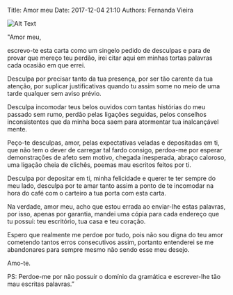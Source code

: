 Title: Amor meu
Date: 2017-12-04 21:10
Authors: Fernanda Vieira

![Alt Text]({attach}images/cartas.jpg)

"Amor meu,

escrevo-te esta carta como um singelo pedido de desculpas e para de provar que mereço teu perdão, irei citar aqui em minhas tortas palavras cada ocasião em que errei.

Desculpa por precisar tanto da tua presença, por ser tão carente da tua atenção, por suplicar justificativas quando tu assim some no meio de uma tarde qualquer sem aviso prévio.

Desculpa incomodar teus belos  ouvidos com tantas histórias do meu passado sem rumo, perdão pelas ligações seguidas, pelos conselhos inconsistentes que da minha boca saem para atormentar tua inalcançável mente.

Peço-te desculpas, amor, pelas expectativas veladas e depositadas em ti, que não tem o dever de carregar tal fardo consigo, perdoa-me por esperar demonstrações de afeto sem motivo, chegada inesperada, abraço caloroso, uma ligação cheia de clichês, poemas mau escritos feitos por ti.

Desculpa por depositar em ti, minha felicidade e querer te ter sempre do meu lado, desculpa por te amar tanto assim a ponto de te incomodar na hora do café com o carteiro a tua porta com esta carta.

Na verdade, amor meu, acho que estou errada ao enviar-lhe  estas palavras, por isso, apenas por garantia, mandei uma cópia para cada endereço que tu possui: teu escritório, tua casa e teu coração.

Espero que realmente me perdoe por tudo, pois não sou digna do teu amor cometendo tantos erros consecutivos assim, portanto entenderei se me abandonares para sempre mesmo não sendo esse meu desejo.

Amo-te.

PS: Perdoe-me por não possuir o domínio da gramática e escrever-lhe tão mau escritas palavras.”

